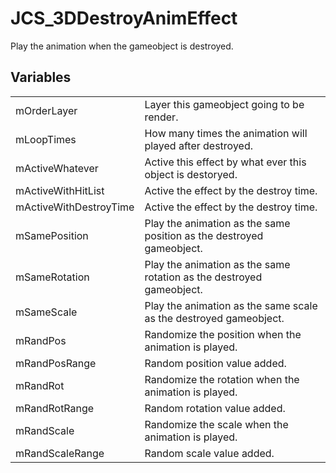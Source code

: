 # JCS_3DDestroyAnimEffect

Play the animation when the gameobject is destroyed.


## Variables

<table>
  <tr>
    <td>mOrderLayer</td>
    <td>Layer this gameobject going to be render.</td>
  </tr>
  <tr>
    <td>mLoopTimes</td>
    <td>How many times the animation will played after destroyed.</td>
  </tr>
  <tr>
    <td>mActiveWhatever</td>
    <td>Active this effect by what ever this object is destoryed.</td>
  </tr>
  <tr>
    <td>mActiveWithHitList</td>
    <td>Active the effect by the destroy time.</td>
  </tr>
  <tr>
    <td>mActiveWithDestroyTime</td>
    <td>Active the effect by the destroy time.</td>
  </tr>
  <tr>
    <td>mSamePosition</td>
    <td>Play the animation as the same position as the destroyed gameobject.</td>
  </tr>
  <tr>
    <td>mSameRotation</td>
    <td>Play the animation as the same rotation as the destroyed gameobject.</td>
  </tr>
  <tr>
    <td>mSameScale</td>
    <td>Play the animation as the same scale as the destroyed gameobject.</td>
  </tr>
  <tr>
    <td>mRandPos</td>
    <td>Randomize the position when the animation is played.</td>
  </tr>
  <tr>
    <td>mRandPosRange</td>
    <td>Random position value added.</td>
  </tr>
  <tr>
    <td>mRandRot</td>
    <td>Randomize the rotation when the animation is played.</td>
  </tr>
  <tr>
    <td>mRandRotRange</td>
    <td>Random rotation value added.</td>
  </tr>
  <tr>
    <td>mRandScale</td>
    <td>Randomize the scale when the animation is played.</td>
  </tr>
  <tr>
    <td>mRandScaleRange</td>
    <td>Random scale value added.</td>
  </tr>
</table>
